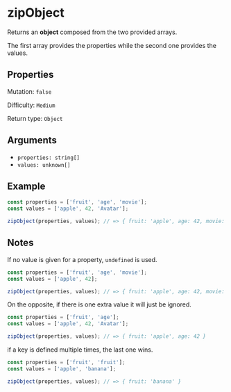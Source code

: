 # zipObject

Returns an **object** composed from the two provided arrays.

The first array provides the properties while the second one provides the values.

## Properties

Mutation: `false`

Difficulty: `Medium`

Return type: `Object`

## Arguments

- `properties: string[]`
- `values: unknown[]`

## Example

```typescript
const properties = ['fruit', 'age', 'movie'];
const values = ['apple', 42, 'Avatar'];

zipObject(properties, values); // => { fruit: 'apple', age: 42, movie: 'Avatar' }
```

## Notes

If no value is given for a property, `undefined` is used.

```typescript
const properties = ['fruit', 'age', 'movie'];
const values = ['apple', 42];

zipObject(properties, values); // => { fruit: 'apple', age: 42, movie: undefined }
```

On the opposite, if there is one extra value it will just be ignored.

```typescript
const properties = ['fruit', 'age'];
const values = ['apple', 42, 'Avatar'];

zipObject(properties, values); // => { fruit: 'apple', age: 42 }
```

if a key is defined multiple times, the last one wins.

```typescript
const properties = ['fruit', 'fruit'];
const values = ['apple', 'banana'];

zipObject(properties, values); // => { fruit: 'banana' }
```
